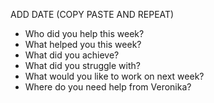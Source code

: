 ADD DATE (COPY PASTE AND REPEAT)
- Who did you help this week?
- What helped you this week?
- What did you achieve?
- What did you struggle with?
- What would you like to work on next week?
- Where do you need help from Veronika?
